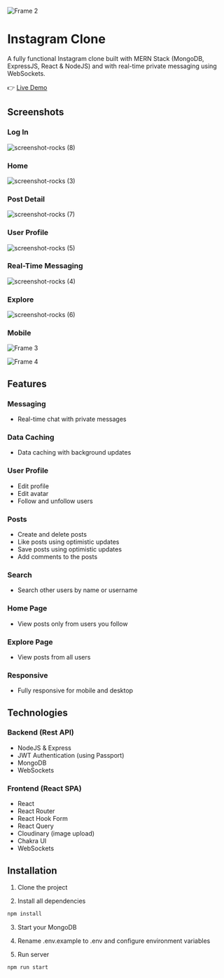 ![Frame 2](https://user-images.githubusercontent.com/9263545/176514998-2cf0bf4a-6866-4aa0-be08-e7e6165f7b6f.jpg)


# Instagram Clone
A fully functional Instagram clone built with MERN Stack (MongoDB, ExpressJS, React & NodeJS) and with real-time private messaging using WebSockets.

👉 [Live Demo](https://instagram-clone-acampos.herokuapp.com/)


## Screenshots

### Log In
![screenshot-rocks (8)](https://user-images.githubusercontent.com/9263545/176520162-774f3162-a581-4149-85fe-72b1195029a3.png)


### Home
![screenshot-rocks (3)](https://user-images.githubusercontent.com/9263545/176519713-28e032c9-f49f-4eb8-adb3-73722aa5b9db.png)

### Post Detail
![screenshot-rocks (7)](https://user-images.githubusercontent.com/9263545/176520195-91f51866-a9cc-4e8b-b69d-55cac79500a9.png)

### User Profile
![screenshot-rocks (5)](https://user-images.githubusercontent.com/9263545/176520228-ffbb9b47-8336-4482-9b35-4ae0e3ef2b9a.png)

### Real-Time Messaging
![screenshot-rocks (4)](https://user-images.githubusercontent.com/9263545/176520253-23ffccc1-3c14-4cd2-bc2a-e555a54d0f93.png)

### Explore
![screenshot-rocks (6)](https://user-images.githubusercontent.com/9263545/176520214-edaf840e-fd57-42fb-b001-4d4bd722272d.png)

### Mobile
![Frame 3](https://user-images.githubusercontent.com/9263545/176525045-486a0126-6e67-44e7-8337-f93c2ee5bd56.png)


![Frame 4](https://user-images.githubusercontent.com/9263545/176524987-b4858e94-b392-4644-9aed-7263f5ca205e.png)


## Features

### Messaging
- Real-time chat with private messages

### Data Caching
- Data caching with background updates

### User Profile
- Edit profile 
- Edit avatar
- Follow and unfollow users

### Posts
- Create and delete posts
- Like posts using optimistic updates
- Save posts using optimistic updates
- Add comments to the posts

### Search
- Search other users by name or username

### Home Page
- View posts only from users you follow

### Explore Page
- View posts from all users

### Responsive
- Fully responsive for mobile and desktop



## Technologies
### Backend (Rest API)
- NodeJS & Express
- JWT Authentication (using Passport)
- MongoDB
- WebSockets

### Frontend (React SPA)
- React
- React Router
- React Hook Form
- React Query
- Cloudinary (image upload)
- Chakra UI
- WebSockets



## Installation

1. Clone the project

2. Install all dependencies

```bash 
npm install
```

3. Start your MongoDB

4. Rename .env.example to .env and configure environment variables

5. Run server
```bash
npm run start
```
